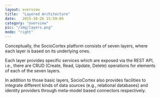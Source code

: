 ```yaml
---
layout: overview
title:  "Layered Architecture"
date:   2015-10-26 15:59:09
category: "overview"
pic: "/img/layers.png"
mode: "right"
---
```


Conceptually, the SocioCortex platform consists of seven layers, where each layer is based on its underlying ones.

Each layer provides specific services which are exposed via the REST API, i.e., there are CRUD (Create, Read, Update, Delete) operations for elements of each of the seven layers.

In addition to those basic layers, SocioCortex also provides facilities to integrate different kinds of data sources (e.g., relational databases) and identity providers through meta-model based connectors respectively.